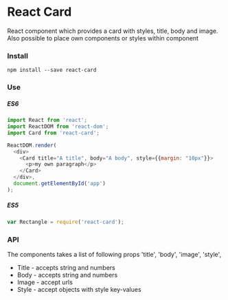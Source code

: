 # React Card
React component which provides a card with styles, title, body and image. Also possible to place own components or styles within component

### Install
`npm install --save react-card`

### Use

##### ES6
```javascript
import React from 'react';
import ReactDOM from 'react-dom';
import Card from 'react-card';

ReactDOM.render(
  <div>
    <Card title="A title", body="A body", style={{margin: "10px"}}>
      <p>my own paragraph</p>
    </Card>
  </div>,
  document.getElementById('app')
);
```
##### ES5
```javascript
var Rectangle = require('react-card');
```

### API
The components takes a list of following props 'title', 'body', 'image', 'style',
* Title - accepts string and numbers
* Body - accepts string and numbers
* Image - accept urls
* Style - accept objects with style key-values